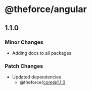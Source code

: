 # @theforce/angular

## 1.1.0

### Minor Changes

- Adding docs to all packages

### Patch Changes

- Updated dependencies
  - @theforce/core@1.1.0
